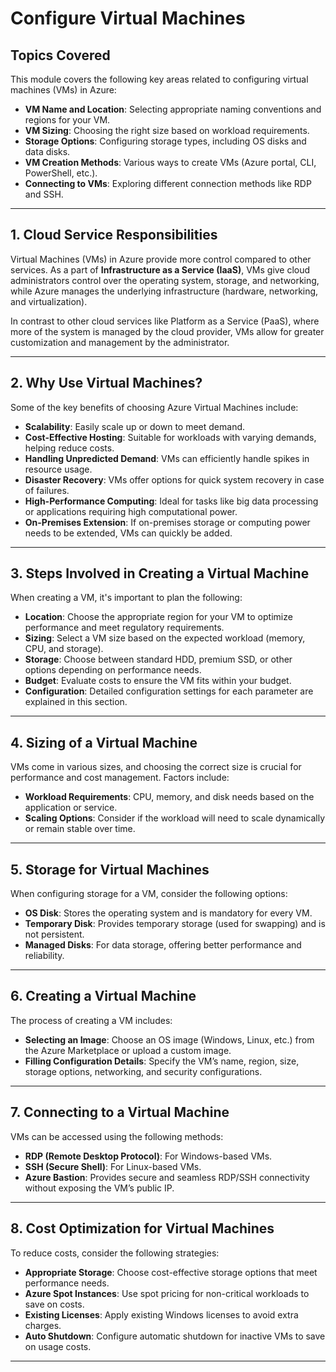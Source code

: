 # Configure Virtual Machines

## Topics Covered
This module covers the following key areas related to configuring virtual machines (VMs) in Azure:

- **VM Name and Location**: Selecting appropriate naming conventions and regions for your VM.
- **VM Sizing**: Choosing the right size based on workload requirements.
- **Storage Options**: Configuring storage types, including OS disks and data disks.
- **VM Creation Methods**: Various ways to create VMs (Azure portal, CLI, PowerShell, etc.).
- **Connecting to VMs**: Exploring different connection methods like RDP and SSH.

---

## 1. Cloud Service Responsibilities
Virtual Machines (VMs) in Azure provide more control compared to other services. As a part of **Infrastructure as a Service (IaaS)**, VMs give cloud administrators control over the operating system, storage, and networking, while Azure manages the underlying infrastructure (hardware, networking, and virtualization).

In contrast to other cloud services like Platform as a Service (PaaS), where more of the system is managed by the cloud provider, VMs allow for greater customization and management by the administrator.

---

## 2. Why Use Virtual Machines?
Some of the key benefits of choosing Azure Virtual Machines include:

- **Scalability**: Easily scale up or down to meet demand.
- **Cost-Effective Hosting**: Suitable for workloads with varying demands, helping reduce costs.
- **Handling Unpredicted Demand**: VMs can efficiently handle spikes in resource usage.
- **Disaster Recovery**: VMs offer options for quick system recovery in case of failures.
- **High-Performance Computing**: Ideal for tasks like big data processing or applications requiring high computational power.
- **On-Premises Extension**: If on-premises storage or computing power needs to be extended, VMs can quickly be added.

---

## 3. Steps Involved in Creating a Virtual Machine
When creating a VM, it's important to plan the following:

- **Location**: Choose the appropriate region for your VM to optimize performance and meet regulatory requirements.
- **Sizing**: Select a VM size based on the expected workload (memory, CPU, and storage).
- **Storage**: Choose between standard HDD, premium SSD, or other options depending on performance needs.
- **Budget**: Evaluate costs to ensure the VM fits within your budget.
- **Configuration**: Detailed configuration settings for each parameter are explained in this section.

---

## 4. Sizing of a Virtual Machine
VMs come in various sizes, and choosing the correct size is crucial for performance and cost management. Factors include:

- **Workload Requirements**: CPU, memory, and disk needs based on the application or service.
- **Scaling Options**: Consider if the workload will need to scale dynamically or remain stable over time.

---

## 5. Storage for Virtual Machines
When configuring storage for a VM, consider the following options:

- **OS Disk**: Stores the operating system and is mandatory for every VM.
- **Temporary Disk**: Provides temporary storage (used for swapping) and is not persistent.
- **Managed Disks**: For data storage, offering better performance and reliability.

---

## 6. Creating a Virtual Machine
The process of creating a VM includes:

- **Selecting an Image**: Choose an OS image (Windows, Linux, etc.) from the Azure Marketplace or upload a custom image.
- **Filling Configuration Details**: Specify the VM’s name, region, size, storage options, networking, and security configurations.

---

## 7. Connecting to a Virtual Machine
VMs can be accessed using the following methods:

- **RDP (Remote Desktop Protocol)**: For Windows-based VMs.
- **SSH (Secure Shell)**: For Linux-based VMs.
- **Azure Bastion**: Provides secure and seamless RDP/SSH connectivity without exposing the VM’s public IP.

---

## 8. Cost Optimization for Virtual Machines
To reduce costs, consider the following strategies:

- **Appropriate Storage**: Choose cost-effective storage options that meet performance needs.
- **Azure Spot Instances**: Use spot pricing for non-critical workloads to save on costs.
- **Existing Licenses**: Apply existing Windows licenses to avoid extra charges.
- **Auto Shutdown**: Configure automatic shutdown for inactive VMs to save on usage costs.

---
